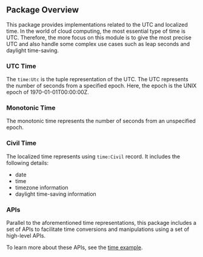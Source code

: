 ## Package Overview

This package provides implementations related to the UTC and localized time. In the world of cloud computing, the most essential type of time is UTC. 
Therefore, the more focus on this module is to give the most precise UTC and also handle some complex use cases such as leap seconds and daylight time-saving.

### UTC Time
The `time:Utc` is the tuple representation of the UTC. The UTC represents the number of seconds from a
specified epoch. Here, the epoch is the UNIX epoch of 1970-01-01T00:00:00Z.

### Monotonic Time
The monotonic time represents the number of seconds from an unspecified epoch.

### Civil Time
The localized time represents using `time:Civil` record. It includes the following details:
- date
- time
- timezone information
- daylight time-saving information

### APIs
Parallel to the aforementioned time representations, this package includes a set of APIs to facilitate time conversions
and manipulations using a set of high-level APIs.

To learn more about these APIs, see the [time example](https://ballerina.io/learn/by-example/time.html).

